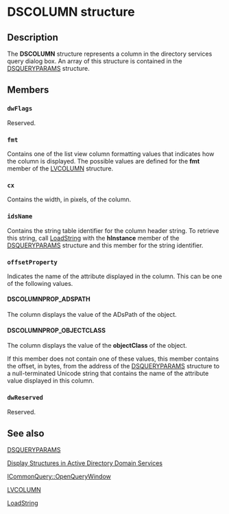 # DSCOLUMN structure

## Description

The **DSCOLUMN** structure represents a column in the directory services query dialog box. An array of this structure is contained in the [DSQUERYPARAMS](https://learn.microsoft.com/windows/desktop/api/dsquery/ns-dsquery-dsqueryparams) structure.

## Members

### `dwFlags`

Reserved.

### `fmt`

Contains one of the list view column formatting values that indicates how the column is displayed. The possible values are defined for the **fmt** member of the [LVCOLUMN](https://learn.microsoft.com/windows/desktop/api/commctrl/ns-commctrl-lvcolumna) structure.

### `cx`

Contains the width, in pixels, of the column.

### `idsName`

Contains the string table identifier for the column header string. To retrieve this string, call [LoadString](https://learn.microsoft.com/windows/desktop/api/winuser/nf-winuser-loadstringa) with the **hInstance** member of the [DSQUERYPARAMS](https://learn.microsoft.com/windows/desktop/api/dsquery/ns-dsquery-dsqueryparams) structure and this member for the string identifier.

### `offsetProperty`

Indicates the name of the attribute displayed in the column. This can be one of the following values.

#### DSCOLUMNPROP_ADSPATH

The column displays the value of the ADsPath of the object.

#### DSCOLUMNPROP_OBJECTCLASS

The column displays the value of the **objectClass** of the object.

If this member does not contain one of these values, this member contains the offset, in bytes, from the address of the [DSQUERYPARAMS](https://learn.microsoft.com/windows/desktop/api/dsquery/ns-dsquery-dsqueryparams) structure to a null-terminated Unicode string that contains the name of the attribute value displayed in this column.

### `dwReserved`

Reserved.

## See also

[DSQUERYPARAMS](https://learn.microsoft.com/windows/desktop/api/dsquery/ns-dsquery-dsqueryparams)

[Display Structures in Active Directory Domain Services](https://learn.microsoft.com/windows/desktop/AD/display-structures-in-active-directory-domain-services)

[ICommonQuery::OpenQueryWindow](https://learn.microsoft.com/windows/desktop/api/cmnquery/nf-cmnquery-icommonquery-openquerywindow)

[LVCOLUMN](https://learn.microsoft.com/windows/desktop/api/commctrl/ns-commctrl-lvcolumna)

[LoadString](https://learn.microsoft.com/windows/desktop/api/winuser/nf-winuser-loadstringa)